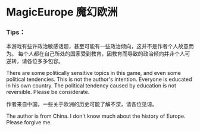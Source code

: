 # MagicEurope 魔幻欧洲
### Tips：

本游戏有些许政治敏感话题，甚至可能有一些政治倾向，这并不是作者个人故意而为。
每个人都在自己所处的国家受到教育，因教育而导致的政治倾向并非个人可逆转，请各位多多包容。

There are some politically sensitive topics in this game, and even some political tendencies. This is not the author's intention. 
Everyone is educated in his own country. The political tendency caused by education is not reversible. Please be considerate.

作者来自中国，一些关于欧洲的历史可能了解不深，请各位见谅。

The author is from China. I don't know much about the history of Europe. Please forgive me.
